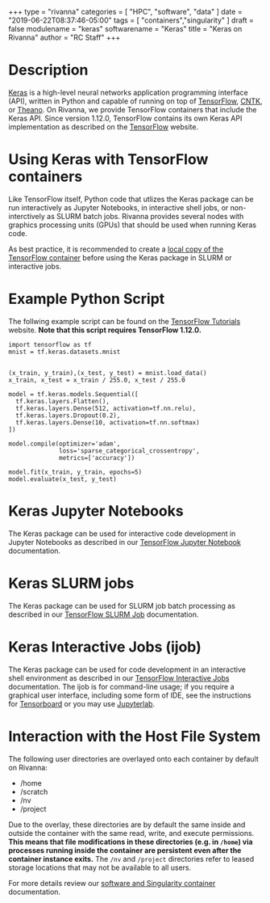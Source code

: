 +++
type = "rivanna"
categories = [
  "HPC",
  "software",
  "data"
]
date = "2019-06-22T08:37:46-05:00"
tags = [
  "containers","singularity"
]
draft = false
modulename = "keras"
softwarename = "Keras"
title = "Keras on Rivanna"
author = "RC Staff"
+++

# Description

[Keras](https://keras.io/) is a high-level neural networks application programming interface (API), written in Python and capable of running on top of [TensorFlow](https://www.tensorflow.org/), [CNTK](https://www.microsoft.com/en-us/cognitive-toolkit/), or [Theano](http://deeplearning.net/software/theano/).  On Rivanna, we provide TensorFlow containers that include the Keras API.  Since version 1.12.0, TensorFlow contains its own Keras API implementation as described on the [TensorFlow](http://www.tensorflow.org/guide/keras) website.

# Using Keras with TensorFlow containers
Like TensorFlow itself, Python code that utlizes the Keras package can be run interactively as Jupyter Notebooks, in interactive shell jobs, or non-interctively as SLURM batch jobs.  Rivanna provides several nodes with graphics processing units (GPUs) that should be used when running Keras code.

As best practice, it is recommended to create a [local copy of the TensorFlow container](/userinfo/rivanna/software/tensorflow/#local-copy-of-container-image) before using the Keras package in SLURM or interactive jobs.

# Example Python Script
The follwing example script can be found on the [TensorFlow Tutorials](https://www.tensorflow.org/tutorials/) website.  **Note that this script requires TensorFlow 1.12.0.**
```
import tensorflow as tf
mnist = tf.keras.datasets.mnist


(x_train, y_train),(x_test, y_test) = mnist.load_data()
x_train, x_test = x_train / 255.0, x_test / 255.0

model = tf.keras.models.Sequential([
  tf.keras.layers.Flatten(),
  tf.keras.layers.Dense(512, activation=tf.nn.relu),
  tf.keras.layers.Dropout(0.2),
  tf.keras.layers.Dense(10, activation=tf.nn.softmax)
])

model.compile(optimizer='adam',
              loss='sparse_categorical_crossentropy',
              metrics=['accuracy'])

model.fit(x_train, y_train, epochs=5)
model.evaluate(x_test, y_test)
```

# Keras Jupyter Notebooks
The Keras package can be used for interactive code development in Jupyter Notebooks as described in our [TensorFlow Jupyter Notebook](/userinfo/rivanna/software/tensorflow/#tensorflow-jupyter-notebooks) documentation.

# Keras SLURM jobs
The Keras package can be used for SLURM job batch processing as described in our [TensorFlow SLURM Job](/userinfo/rivanna/software/tensorflow/#tensorflow-slurm-jobs) documentation.

# Keras Interactive Jobs (ijob)
The Keras package can be used for code development in an interactive shell environment as described in our [TensorFlow Interactive Jobs](/userinfo/rivanna/software/tensorflow/#tensorflow-interactive-jobs-ijob) documentation.
The ijob is for command-line usage; if you require a graphical user interface, including some form of IDE, see the instructions for [Tensorboard](/userinfo/rivanna/software/tensorflow/#tensorboard) or you may use [Jupyterlab](/userinfo/rivanna/software/tensorflow/#tensorflow-jupyter-notebooks).

# Interaction with the Host File System
The following user directories are overlayed onto each container by default on Rivanna:

+ /home
+ /scratch
+ /nv
+ /project

Due to the overlay, these directories are by default the same inside and outside the container with the same read, write, and execute permissions.  **This means that file modifications in these directories (e.g. in `/home`) via processes running inside the container are persistent even after the container instance exits.**  The `/nv` and `/project` directories refer to leased storage locations that may not be available to all users.

For more details review our [software and Singularity container](/userinfo/rivanna/software/containers) documentation.
